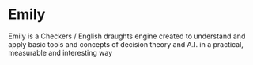 # Emily
Emily is a Checkers / English draughts engine created to understand and apply basic tools and concepts of decision theory and A.I. in a practical, measurable and interesting way
